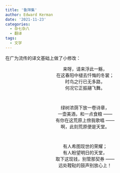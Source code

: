 ```yaml
---
title: '鲁拜集'
author: Edward Kerman
date: '2021-11-23'
categories:
  - 杂七杂八
  - 翻译
tags:
  - 文学
---
```


在广为流传的译文基础上做了小修改：

<p style="text-indent:0em;text-align:center;margin-bottom:3em;">
来呀，请来浮此一觞，<br>
在这春阳中褪去忏悔的冬裳；<br>
时鸟之行已无多路，<br>
何况它正振翮飞舞。
</p>

<p style="text-indent:0em;text-align:center;margin-bottom:3em;">
绿树浓荫下放一卷诗章，<br>
一壶美酒，和一点食粮 ——<br>
有你在这荒原上傍我歌唱 ——<br>
啊，此刻荒原便是天堂。
</p>

<p style="text-indent:0em;text-align:center;margin-bottom:3em;">
有人希图现世的荣耀；<br>
有人盼望明日的天堂，<br>
取下这现钱，别管那契券 ——<br>
远处鞺鞑的鼓声别放心上！
</p>